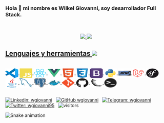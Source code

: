### Hola 👋 mi nombre es Wilkel Giovanni, soy desarrollador Full Stack.
<br>
<br>

<div align="center">
  <a href="https://github.com/wgiovanni">
  <img height="180em" src="https://github-readme-stats.vercel.app/api?username=wgiovanni&show_icons=true&theme=dracula&include_all_commits=true&count_private=true"/>
  <img height="180em" src="https://github-readme-stats.vercel.app/api/top-langs/?username=wgiovanni&layout=compact&langs_count=7&theme=dracula"/>
</div>
  
<h2>Lenguajes y herramientas <img src = "https://media2.giphy.com/media/QssGEmpkyEOhBCb7e1/giphy.gif?cid=ecf05e47a0n3gi1bfqntqmob8g9aid1oyj2wr3ds3mg700bl&rid=giphy.gif" width = 30px> </h2>

<div style="display: inline_block"><br>
  <img align="center" alt="Wilkel-Visual Studio Code" height="30" width="40" src="https://raw.githubusercontent.com/github/explore/80688e429a7d4ef2fca1e82350fe8e3517d3494d/topics/visual-studio-code/visual-studio-code.png" />
  <img align="center" alt="Wilkel-Js" height="30" width="40" src="https://raw.githubusercontent.com/devicons/devicon/master/icons/javascript/javascript-plain.svg">
  <img align="center" alt="Wilkel-React" height="30" width="40" src="https://raw.githubusercontent.com/devicons/devicon/master/icons/react/react-original.svg">
  <img align="center" alt="Wilkel-React" height="30" width="40" src="https://raw.githubusercontent.com/github/explore/80688e429a7d4ef2fca1e82350fe8e3517d3494d/topics/vue/vue.png">
  <img align="center" alt="Wilkel-HTML" height="30" width="40" src="https://raw.githubusercontent.com/devicons/devicon/master/icons/html5/html5-original.svg">
  <img align="center" alt="Wilkel-CSS" height="30" width="40" src="https://raw.githubusercontent.com/devicons/devicon/master/icons/css3/css3-original.svg">
  <img align="center" alt="Bootstrap"  height="30" width="40" src="https://raw.githubusercontent.com/github/explore/80688e429a7d4ef2fca1e82350fe8e3517d3494d/topics/bootstrap/bootstrap.png" />
  <img align="center" alt="Wilkel-Python" height="30" width="40" src="https://raw.githubusercontent.com/devicons/devicon/master/icons/python/python-original.svg">
  <img align="center" alt="Wilkel-PHP" height="30" width="40" src="https://raw.githubusercontent.com/devicons/devicon/master/icons/php/php-original.svg">
  <img align="center" alt="Wilkel-Laravel" height="30" width="40" src="https://raw.githubusercontent.com/github/explore/80688e429a7d4ef2fca1e82350fe8e3517d3494d/topics/laravel/laravel.png" />
  <img align="center" alt="Wilkel-Symfony" height="30" width="40" src="https://raw.githubusercontent.com/devicons/devicon/master/icons/symfony/symfony-original.svg">
  <img align="center" alt="Wilkel-Java" height="30" width="40" src="https://raw.githubusercontent.com/devicons/devicon/master/icons/java/java-original.svg">
  <img align="center" alt="Wilkel-MySQL" height="30" width="40" src="https://raw.githubusercontent.com/devicons/devicon/master/icons/mysql/mysql-original.svg">
  <img align="center" alt="Wilkel-PostgreSQL" height="30" width="40" src="https://raw.githubusercontent.com/devicons/devicon/master/icons/postgresql/postgresql-original.svg">
  <img align="center" alt="Wilkel-Docker" height="30" width="40" src="https://raw.githubusercontent.com/devicons/devicon/master/icons/docker/docker-original.svg">
  <img align="center" alt="Wilkel-Git" height="30" width="40" src="https://raw.githubusercontent.com/devicons/devicon/master/icons/git/git-original.svg">
  <img align="center" alt="Wilkel-GitHub" height="30" width="40" src="https://raw.githubusercontent.com/devicons/devicon/master/icons/github/github-original.svg">
  <img align="center" alt="Wilkel-Flask" height="30" width="40" src="https://raw.githubusercontent.com/devicons/devicon/master/icons/flask/flask-original.svg">
  <img align="center" alt="Wilkel-Terminal" height="30" width="40" src="https://raw.githubusercontent.com/github/explore/80688e429a7d4ef2fca1e82350fe8e3517d3494d/topics/terminal/terminal.png" />
</div>
  
  ##
  
  [![Linkedin: wgiovanni](https://img.shields.io/badge/-wgiovanni-blue?style=flat-square&logo=Linkedin&logoColor=white&link=https://www.linkedin.com/in/wgiovanni/)](https://www.linkedin.com/in/wgiovanni/) &nbsp;
[![GitHub wgiovanni](https://img.shields.io/github/followers/wgiovanni?label=follow&style=social)](https://github.com/wgiovanni) &nbsp;
[![Telegram: wgiovanni](https://img.shields.io/badge/-wgiovanni-blue?style=flat-square&logo=Telegram&logoColor=white&link=https://t.me/wgiovanni)](https://t.me/wgiovanni) &nbsp;
[![Twitter: wgiovanni95](https://img.shields.io/badge/-wgiovanni-blue?style=flat-square&logo=Twitter&logoColor=white&link=https://twitter.com/wgiovanni95)](https://twitter.com/wgiovanni95) &nbsp;
![visitors](https://visitor-badge.glitch.me/badge?page_id=wgiovanni.wgiovanni)

<div> 
 
  ![Snake animation](https://github.com/wgiovanni/wgiovanni/blob/output/github-contribution-grid-snake.svg)
 
</div>





